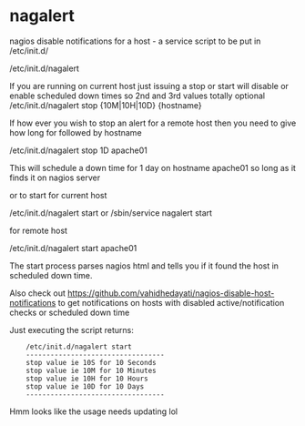 nagalert
========

nagios disable notifications for a host - a service script to be put in /etc/init.d/


/etc/init.d/nagalert 


If you are running on current host just issuing a stop or start will disable or enable scheduled down times so 2nd and 3rd values totally optional
/etc/init.d/nagalert  stop {10M|10H|10D} {hostname}


If how ever you wish to stop an alert for a remote host then you need to give how long for followed by hostname

/etc/init.d/nagalert  stop 1D apache01

This will schedule a down time for 1 day on hostname apache01 so long as it finds it on nagios server 

or to start for current host 

/etc/init.d/nagalert start  or /sbin/service nagalert start

for remote host

/etc/init.d/nagalert start apache01

The start process parses nagios html and tells you if it found the host in scheduled down time.


Also check out https://github.com/vahidhedayati/nagios-disable-host-notifications to get notifications on hosts with disabled active/notification checks or scheduled down time





Just executing the script returns:

        /etc/init.d/nagalert start 
        ----------------------------------
        stop value ie 10S for 10 Seconds
        stop value ie 10M for 10 Minutes
        stop value ie 10H for 10 Hours
        stop value ie 10D for 10 Days
        ----------------------------------

Hmm looks like the usage needs updating lol

